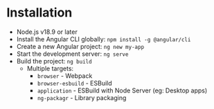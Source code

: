 # <Angular /> Installation

<v-clicks depth="2">

- Node.js v18.9 or later
- Install the Angular CLI globally: `npm install -g @angular/cli`
- Create a new Angular project: `ng new my-app`
- Start the development server: `ng serve`
- Build the project: `ng build`
  - Multiple targets:
    - `browser` - Webpack
    - `browser-esbuild` - ESBuild
    - `application` - ESBuild with Node Server (eg: Desktop apps)
    - `ng-packagr` - Library packaging
</v-clicks>
